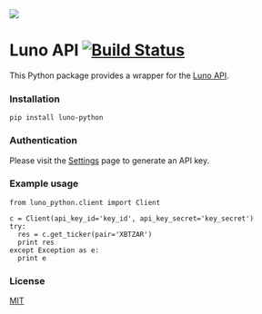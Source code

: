 <img src="https://www.luno.com/static/images/luno-email-336.png">

# Luno API [![Build Status](https://travis-ci.org/luno/luno-python.svg?branch=master)](https://travis-ci.org/luno/luno-python)

This Python package provides a wrapper for the [Luno API](https://www.luno.com/api).

### Installation

```
pip install luno-python
```

### Authentication

Please visit the [Settings](https://www.luno.com/wallet/settings/api_keys) page
to generate an API key.

### Example usage

```
from luno_python.client import Client

c = Client(api_key_id='key_id', api_key_secret='key_secret')
try:
  res = c.get_ticker(pair='XBTZAR')
  print res
except Exception as e:
  print e
```

### License

[MIT](https://github.com/luno/luno-python/blob/master/LICENSE.txt)

